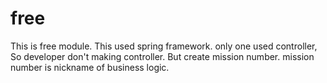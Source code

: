 # free
This is free module.
This used spring framework.
only one used controller, So developer don't making controller.
But create mission number.
mission number is nickname of business logic.
